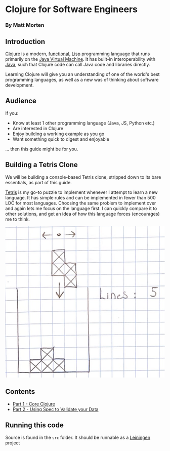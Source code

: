 # Clojure for Software Engineers
### By Matt Morten

## Introduction

[Clojure](https://clojure.org/) is a modern, [functional](https://en.wikipedia.org/wiki/Functional_programming), 
[Lisp](https://en.wikipedia.org/wiki/Lisp_
(programming_language)) programming language that runs primarily on the 
[Java Virtual Machine](https://en.wikipedia.org/wiki/Java_virtual_machine). It has built-in interoperability with 
[Java](https://en.wikipedia.org/wiki/Java_(software_platform)), such that Clojure code can call Java code and 
libraries directly.

Learning Clojure will give you an understanding of one of the world's best programming languages, as well as a new 
was of thinking about software development.



## Audience
If you:

* Know at least 1 other programming language (Java, JS, Python etc.)
* Are interested in Clojure
* Enjoy building a working example as you go
* Want something quick to digest and enjoyable

... then this guide might be for you.

## Building a Tetris Clone

We will be building a console-based Tetris clone, stripped down to its bare essentials, as part of this guide.

[Tetris](https://en.wikipedia.org/wiki/Tetris) is my go-to puzzle to implement whenever I attempt to learn a new language. 
It has simple rules and can be implemented in fewer than 500 LOC for most languages. Choosing the same problem to implement 
over and again lets me focus on the language first. I can quickly compare it to other solutions, and get an idea of how this 
language forces (encourages) me to think.

![Tetris simplified](./doc/resources/1_1.png)

## Contents

- [Part 1 - Core Clojure](doc/1.md)
- [Part 2 - Using Spec to Validate your Data](doc/2.md)

## Running this code

Source is found in the `src` folder. It should be runnable as a [Leiningen](https://leiningen.org/) project










